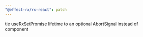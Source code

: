 ```yaml
---
"@effect-rx/rx-react": patch
---
```


tie useRxSetPromise lifetime to an optional AbortSignal instead of component
